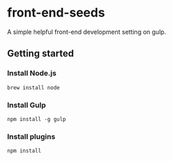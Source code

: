 # front-end-seeds

A simple helpful front-end development setting on gulp.  


## Getting started

### Install Node.js
```
brew install node
```

### Install Gulp

```
npm install -g gulp
```

### Install plugins

```
npm install
```

